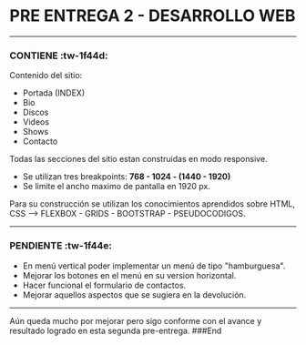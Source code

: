# PRE ENTREGA 2 - DESARROLLO WEB

------------


### CONTIENE  :tw-1f44d:


Contenido del sitio:
- Portada (INDEX)
- Bio
- Discos
- Videos
- Shows
- Contacto

Todas las secciones del sitio estan construidas en modo responsive.

- Se utilizan tres breakpoints: **768 - 1024 - (1440 - 1920)**
- Se limite el ancho maximo de pantalla en 1920 px.

Para su construcción se utilizan los conocimientos aprendidos sobre HTML, CSS --> FLEXBOX - GRIDS - BOOTSTRAP - PSEUDOCODIGOS.

------------

### PENDIENTE :tw-1f44e:

- En menú vertical poder implementar un menú de tipo "hamburguesa".
- Mejorar los botones en el menú en su version horizontal.
- Hacer funcional el formulario de contactos.
- Mejorar aquellos aspectos que se sugiera en la devolución.

------------

Aún queda mucho por mejorar pero sigo conforme con el avance y resultado logrado en esta segunda pre-entrega.
###End